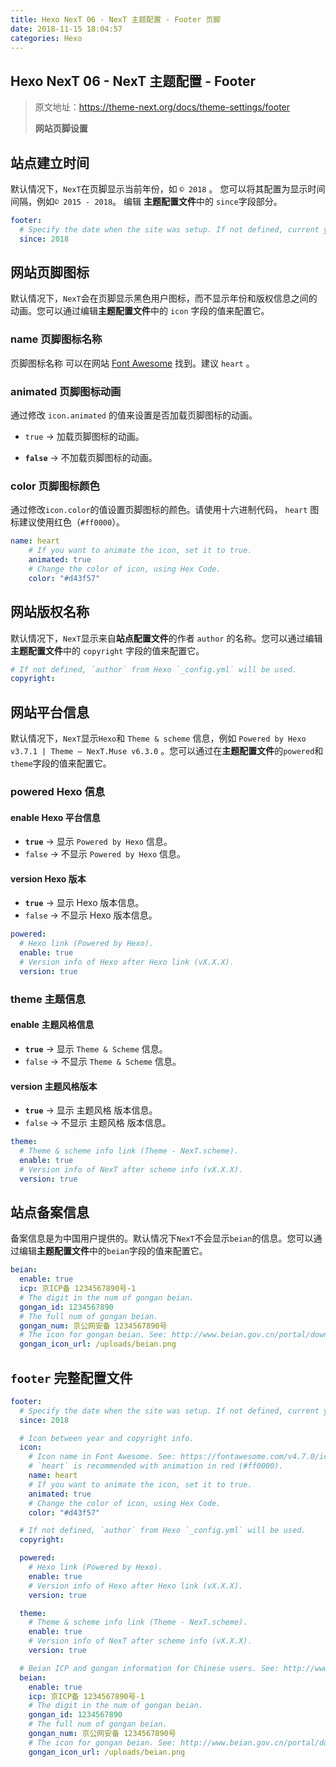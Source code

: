 ```yaml
---
title: Hexo NexT 06 - NexT 主题配置 - Footer 页脚
date: 2018-11-15 18:04:57
categories: Hexo
---
```


<!-- more -->

## Hexo NexT 06 - NexT 主题配置 - Footer

> 原文地址：<https://theme-next.org/docs/theme-settings/footer>
>
> **网站页脚设置**

## 站点建立时间

默认情况下，`NexT`在页脚显示当前年份，如 `© 2018` 。 您可以将其配置为显示时间间隔，例如`© 2015 - 2018`。 编辑 **主题配置文件**中的 `since`字段部分。

```yaml
footer:
  # Specify the date when the site was setup. If not defined, current year will be used.
  since: 2018
```

## 网站页脚图标

默认情况下，`NexT`会在页脚显示黑色用户图标，而不显示年份和版权信息之间的动画。您可以通过编辑**主题配置文件**中的 `icon` 字段的值来配置它。

### name 页脚图标名称

页脚图标名称 可以在网站 [Font Awesome](https://fontawesome.com/) 找到。建议 `heart` 。

### animated 页脚图标动画

通过修改 `icon.animated` 的值来设置是否加载页脚图标的动画。

- `true` → 加载页脚图标的动画。

- **`false`** → 不加载页脚图标的动画。

### color 页脚图标颜色

通过修改`icon.color`的值设置页脚图标的颜色。请使用十六进制代码， `heart` 图标建议使用红色（`#ff0000`）。

```yaml
name: heart
    # If you want to animate the icon, set it to true.
    animated: true
    # Change the color of icon, using Hex Code.
    color: "#d43f57"
```

## 网站版权名称

默认情况下，`NexT`显示来自**站点配置文件**的作者 `author` 的名称。您可以通过编辑**主题配置文件**中的 `copyright` 字段的值来配置它。

```yaml
# If not defined, `author` from Hexo `_config.yml` will be used.
copyright:
```

## 网站平台信息

默认情况下，`NexT`显示`Hexo`和 `Theme & scheme` 信息，例如 `Powered by Hexo v3.7.1 | Theme — NexT.Muse v6.3.0` 。您可以通过在**主题配置文件**的`powered`和`theme`字段的值来配置它。

### powered Hexo 信息

#### enable Hexo 平台信息

- **`true`** → 显示 `Powered by Hexo` 信息。
- `false` → 不显示 `Powered by Hexo` 信息。

#### version Hexo 版本

- **`true`** → 显示 Hexo 版本信息。
- `false` → 不显示 Hexo 版本信息。

```yaml
powered:
  # Hexo link (Powered by Hexo).
  enable: true
  # Version info of Hexo after Hexo link (vX.X.X).
  version: true
```

### theme 主题信息

#### enable 主题风格信息

- **`true`** → 显示 `Theme & Scheme` 信息。
- `false` → 不显示 `Theme & Scheme` 信息。

#### version 主题风格版本

- **`true`** → 显示 主题风格 版本信息。
- `false` → 不显示 主题风格 版本信息。

```yaml
theme:
  # Theme & scheme info link (Theme - NexT.scheme).
  enable: true
  # Version info of NexT after scheme info (vX.X.X).
  version: true
```

## 站点备案信息

备案信息是为中国用户提供的。默认情况下`NexT`不会显示`beian`的信息。您可以通过编辑**主题配置文件**中的`beian`字段的值来配置它。

```yaml
beian:
  enable: true
  icp: 京ICP备 1234567890号-1
  # The digit in the num of gongan beian.
  gongan_id: 1234567890
  # The full num of gongan beian.
  gongan_num: 京公网安备 1234567890号
  # The icon for gongan beian. See: http://www.beian.gov.cn/portal/download
  gongan_icon_url: /uploads/beian.png
```

## `footer` 完整配置文件

```yaml
footer:
  # Specify the date when the site was setup. If not defined, current year will be used.
  since: 2018

  # Icon between year and copyright info.
  icon:
    # Icon name in Font Awesome. See: https://fontawesome.com/v4.7.0/icons/
    # `heart` is recommended with animation in red (#ff0000).
    name: heart
    # If you want to animate the icon, set it to true.
    animated: true
    # Change the color of icon, using Hex Code.
    color: "#d43f57"

  # If not defined, `author` from Hexo `_config.yml` will be used.
  copyright:

  powered:
    # Hexo link (Powered by Hexo).
    enable: true
    # Version info of Hexo after Hexo link (vX.X.X).
    version: true

  theme:
    # Theme & scheme info link (Theme - NexT.scheme).
    enable: true
    # Version info of NexT after scheme info (vX.X.X).
    version: true

  # Beian ICP and gongan information for Chinese users. See: http://www.beian.miit.gov.cn, http://www.beian.gov.cn
  beian:
    enable: true
    icp: 京ICP备 1234567890号-1
    # The digit in the num of gongan beian.
    gongan_id: 1234567890
    # The full num of gongan beian.
    gongan_num: 京公网安备 1234567890号
    # The icon for gongan beian. See: http://www.beian.gov.cn/portal/download
    gongan_icon_url: /uploads/beian.png
```
